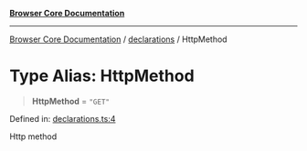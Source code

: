 [**Browser Core Documentation**](../../README.md)

***

[Browser Core Documentation](../../README.md) / [declarations](../README.md) / HttpMethod

# Type Alias: HttpMethod

> **HttpMethod** = `"GET"`

Defined in: [declarations.ts:4](https://github.com/stonemjs/browser-core/blob/361f0c0c27ded9b8e26c081642a73881c7a22507/src/declarations.ts#L4)

Http method
